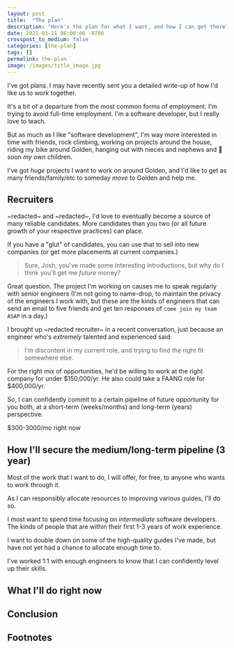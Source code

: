 ```yaml
---
layout: post
title:  "The plan"
description: "Here's the plan for what I want, and how I can get there"
date: 2021-03-21 06:00:00 -0700
crosspost_to_medium: false
categories: [the-plan]
tags: []
permalink: the-plan
image: /images/title_image.jpg
---
```


I've got plans. I may have recently sent you a detailed write-up of how I'd like us to work together.

It's a bit of a departure from the most common forms of employment. I'm trying to avoid full-time employment. I'm a software developer, but I really love to teach.

But as much as I like "software development", I'm way more interested in time with friends, rock climbing, working on projects around the house, riding my bike around Golden, hanging out with nieces and nephews and 🤞soon _my own_ children.

I've got _huge_ projects I want to work on around Golden, and I'd like to get as many friends/family/etc to someday _move_ to Golden and help me.

## Recruiters

~redacted~ and ~redacted~, I'd love to eventually become a source of many reliable candidates. More candidates than you two (or all future growth of your respective practices) can place. 

If you have a "glut" of candidates, you can use that to sell into new companies (or get more placements at current companies.)

> Sure, Josh, you've made some interesting introductions, but why do I think you'll get me _future_ money?

Great question. The project I'm working on causes me to speak regularly with senior engineers (I'm not going to name-drop, to maintain the privacy of the engineers I work with, but these are the kinds of engineers that can send an email to five friends and get ten responses of `come join my team ASAP` in a day.)

I brought up ~redacted recruiter~ in a recent conversation, just because an engineer who's _extremely_ talented and experienced said:

> I'm discontent in my current role, and trying to find the right fit somewhere else.

For the right mix of opportunities, he'd be willing to work at the right company for under $150,000/yr. He also could take a FAANG role for $400,000/yr. 

So, I can confidently commit to a certain pipeline of future opportunity for you both, at a short-term (weeks/months) and long-term (years) perspective. 

$300-3000/mo right now 

## How I'll secure the medium/long-term pipeline (3 year)

Most of the work that I want to do, I will offer, for free, to anyone who wants to work through it.

As I can responsibly allocate resources to improving various guides, I'll do so.

I most want to spend time focusing on _intermediate_ software developers. The kinds of people that are within their first 1-3 years of work experience.

I want to double down on some of the high-quality guides I've made, but have not yet had a chance to allocate enough time to.

I've worked 1:1 with enough engineers to know that I can confidently level up their skills. 

## What I'll do right now



## Conclusion




## Footnotes 

